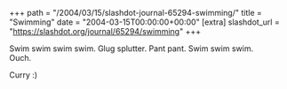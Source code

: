 +++
path = "/2004/03/15/slashdot-journal-65294-swimming/"
title = "Swimming"
date = "2004-03-15T00:00:00+00:00"
[extra]
slashdot_url = "https://slashdot.org/journal/65294/swimming"
+++

<p>Swim swim swim swim. Glug splutter. Pant pant. Swim swim swim.<br>Ouch.</p>
<p>Curry<nobr> </nobr>:)</p>

